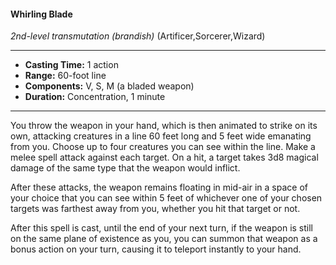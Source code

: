#### Whirling Blade
*2nd-level transmutation* *(brandish)* (Artificer,Sorcerer,Wizard)
___
- **Casting Time:** 1 action
- **Range:** 60-foot line
- **Components:** V, S, M (a bladed weapon)
- **Duration:** Concentration, 1 minute
---
You throw the weapon in your hand, which is then animated to strike on its own, attacking creatures in a line 60 feet long and 5 feet wide emanating from you. Choose up to four creatures you can see within the line. Make a melee spell attack against each target. On a hit, a target takes 3d8 magical damage of the same type that the weapon would inflict.

After these attacks, the weapon remains floating in mid-air in a space of your choice that you can see within 5 feet of whichever one of your chosen targets was farthest away from you, whether you hit that target or not.

After this spell is cast, until the end of your next turn, if the weapon is still on the same plane of existence as you, you can summon that weapon as a bonus action on your turn, causing it to teleport instantly to your hand.
